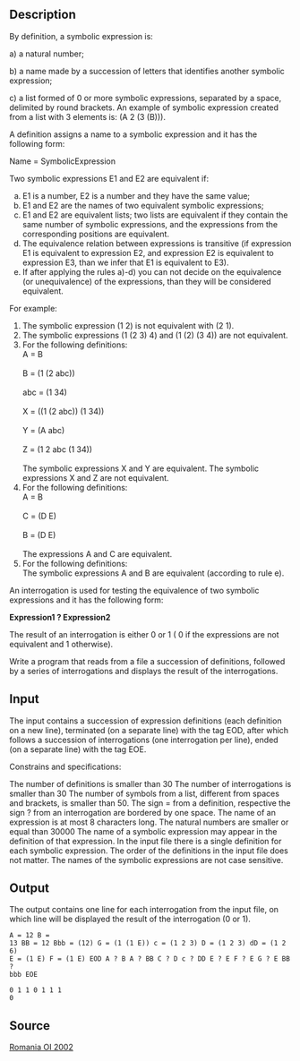 <h2>Description</h2><p>By definition, a symbolic expression is:
</p>
a) a natural number;

b) a name made by a succession of letters that identifies another symbolic expression;

c) a list formed of 0 or more symbolic expressions, separated by a space, delimited by round brackets. An example of symbolic expression created from a list with 3 elements is: (A 2 (3 (B))).

A definition assigns a name to a symbolic expression and it has the following form:

Name = SymbolicExpression

Two symbolic expressions E1 and E2 are equivalent if:
<ol type="a"><li>E1 is a number, E2 is a number and they have the same value; 
<br></li><li>E1 and E2 are the names of two equivalent symbolic expressions; 
<br></li><li>E1 and E2 are equivalent lists; two lists are equivalent if they contain the same number of symbolic expressions, and the expressions from the corresponding positions are equivalent. 
<br></li><li>The equivalence relation between expressions is transitive (if expression E1 is equivalent to expression E2, and expression E2 is equivalent to expression E3, than we infer that E1 is equivalent to E3).
<br></li><li>If after applying the rules a)-d) you can not decide on the equivalence (or unequivalence) of the expressions, than they will be considered equivalent.</li></ol><p>
</p>For example:
<ol><li>The symbolic expression (1 2) is not equivalent with (2 1). 
<br></li><li>The symbolic expressions (1 (2 3) 4) and (1 (2) (3 4)) are not equivalent. 
<br></li><li>For the following definitions: 
<br>A = B
<br>
<br>B = (1 (2 abc))
<br>
<br>abc = (1 34)
<br>
<br>X = ((1 (2 abc)) (1 34))
<br>
<br>Y = (A abc)
<br>
<br>Z = (1 2 abc (1 34))
<br>
<br>The symbolic expressions X and Y are equivalent. The symbolic expressions X and Z are not equivalent.
<br></li><li>For the following definitions: 
<br>A = B
<br>
<br>C = (D E)
<br>
<br>B = (D E)
<br>
<br>The expressions A and C are equivalent.
<br></li><li>For the following definitions:
<br>The symbolic expressions A and B are equivalent (according to rule e).</li></ol><p>
</p>An interrogation is used for testing the equivalence of two symbolic expressions and it has the following form:

<b>Expression1 ? Expression2</b><p>
</p>
The result of an interrogation is either 0 or 1 ( 0 if the expressions are not equivalent and 1 otherwise). 

Write a program that reads from a file a succession of definitions, followed by a series of interrogations and displays the result of the interrogations. 
<h2>Input</h2><p>The input contains a succession of expression definitions (each definition on a new line), terminated (on a separate line) with the tag EOD, after which follows a succession of interrogations (one interrogation per line), ended (on a separate line) with the tag EOE. 
</p>
Constrains and specifications:

The number of definitions is smaller than 30 
The number of interrogations is smaller than 30 
The number of symbols from a list, different from spaces and brackets, is smaller than 50. 
The sign = from a definition, respective the sign ? from an interrogation are bordered by one space. 
The name of an expression is at most 8 characters long. 
The natural numbers are smaller or equal than 30000 
The name of a symbolic expression may appear in the definition of that expression. 
In the input file there is a single definition for each symbolic expression. 
The order of the definitions in the input file does not matter. 
The names of the symbolic expressions are not case sensitive. <h2>Output</h2><p>The output contains one line for each interrogation from the input file, on which line will be displayed the result of the interrogation (0 or 1).</p><pre><code class="language-input1">A = 12
B = 13
BB = 12
Bbb = (12)
G = (1 (1 E))
c = (1 2 3)
D = (1 2 3)
dD = (1 2 6)
E = (1 E)
F = (1 E)
EOD
A ? B
A ? BB
C ? D
c ? DD
E ? E
F ? E
G ? E
BB ? bbb
EOE</code></pre><pre><code class="language-output1">0
1
1
0
1
1
1
0</code></pre><h2>Source</h2><a href="searchproblem?field=source&amp;key=Romania+OI+2002">Romania OI 2002</a>